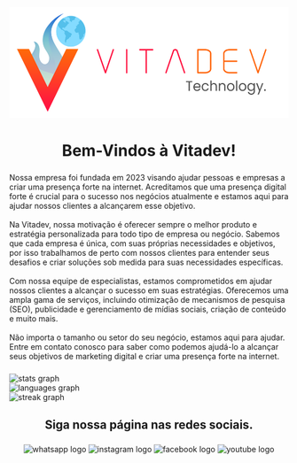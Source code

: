 <div align="center">
  <img height="200" src="./vitadev_logo_full.png"  />
</div>

###

<h1 align="center">Bem-Vindos à Vitadev!</h1>

###

<p align="left">Nossa empresa foi fundada em 2023 visando ajudar pessoas e empresas a criar uma presença forte na internet. Acreditamos que uma presença digital forte é crucial para o sucesso nos negócios atualmente e estamos aqui para ajudar nossos clientes a alcançarem esse objetivo. <br/><br/> Na Vitadev, nossa motivação é oferecer sempre o melhor produto e estratégia personalizada para todo tipo de empresa ou negócio. Sabemos que cada empresa é única, com suas próprias necessidades e objetivos, por isso trabalhamos de perto com nossos clientes para entender seus desafios e criar soluções sob medida para suas necessidades específicas. <br/><br/> Com nossa equipe de especialistas, estamos comprometidos em ajudar nossos clientes a alcançar o sucesso em suas estratégias. Oferecemos uma ampla gama de serviços, incluindo otimização de mecanismos de pesquisa (SEO), publicidade e gerenciamento de mídias sociais, criação de conteúdo e muito mais. <br/><br/> Não importa o tamanho ou setor do seu negócio, estamos aqui para ajudar. Entre em contato conosco para saber como podemos ajudá-lo a alcançar seus objetivos de marketing digital e criar uma presença forte na internet. </p>

###

<div align="left">
  <img src="https://github-readme-stats.vercel.app/api?username=vitadevtechnology&hide_title=false&hide_rank=false&show_icons=true&include_all_commits=true&count_private=true&disable_animations=false&theme=dracula&locale=pt-br&hide_border=false&order=1" height="150" alt="stats graph"  />
  <br>
  <img src="https://github-readme-stats.vercel.app/api/top-langs?username=vitadevtechnology&locale=en&hide_title=false&layout=compact&card_width=320&langs_count=5&theme=dracula&hide_border=false&order=2" height="150" alt="languages graph"  />
  <br>
  <img src="https://streak-stats.demolab.com?user=vitadevtechnology&locale=en&mode=daily&theme=dracula&hide_border=false&border_radius=5&order=3" height="150" alt="streak graph"  />
</div>

###

<h2 align="center">Siga nossa página nas redes sociais.</h2>

###

<div align="center">
  <img src="https://raw.githubusercontent.com/maurodesouza/profile-readme-generator/master/src/assets/icons/social/whatsapp/default.svg" width="51" height="39" alt="whatsapp logo"  />
  <img src="https://raw.githubusercontent.com/maurodesouza/profile-readme-generator/master/src/assets/icons/social/instagram/default.svg" width="51" height="39" alt="instagram logo"  />
  <img src="https://raw.githubusercontent.com/maurodesouza/profile-readme-generator/master/src/assets/icons/social/facebook/default.svg" width="51" height="39" alt="facebook logo"  />
  <img src="https://raw.githubusercontent.com/maurodesouza/profile-readme-generator/master/src/assets/icons/social/youtube/default.svg" width="51" height="39" alt="youtube logo"  />
</div>

###
